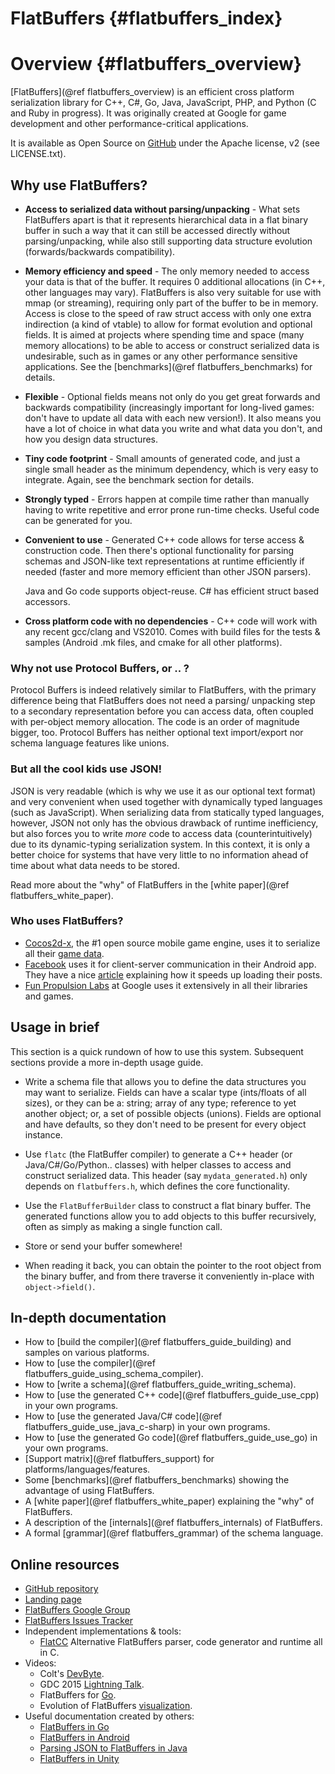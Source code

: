 FlatBuffers    {#flatbuffers_index}
===========

# Overview {#flatbuffers_overview}

[FlatBuffers](@ref flatbuffers_overview) is an efficient cross platform
serialization library for C++, C#, Go, Java, JavaScript, PHP, and Python
(C and Ruby in progress). It was originally created at Google for game
development and other performance-critical applications.

It is available as Open Source on [GitHub](http://github.com/google/flatbuffers)
under the Apache license, v2 (see LICENSE.txt).

## Why use FlatBuffers?

-   **Access to serialized data without parsing/unpacking** - What sets
    FlatBuffers apart is that it represents hierarchical data in a flat
    binary buffer in such a way that it can still be accessed directly
    without parsing/unpacking, while also still supporting data
    structure evolution (forwards/backwards compatibility).

-   **Memory efficiency and speed** - The only memory needed to access
    your data is that of the buffer. It requires 0 additional allocations
    (in C++, other languages may vary). FlatBuffers is also very
    suitable for use with mmap (or streaming), requiring only part of the
    buffer to be in memory. Access is close to the speed of raw
    struct access with only one extra indirection (a kind of vtable) to
    allow for format evolution and optional fields. It is aimed at
    projects where spending time and space (many memory allocations) to
    be able to access or construct serialized data is undesirable, such
    as in games or any other performance sensitive applications. See the
    [benchmarks](@ref flatbuffers_benchmarks) for details.

-   **Flexible** - Optional fields means not only do you get great
    forwards and backwards compatibility (increasingly important for
    long-lived games: don't have to update all data with each new
    version!). It also means you have a lot of choice in what data you
    write and what data you don't, and how you design data structures.

-   **Tiny code footprint** - Small amounts of generated code, and just
    a single small header as the minimum dependency, which is very easy
    to integrate. Again, see the benchmark section for details.

-   **Strongly typed** - Errors happen at compile time rather than
    manually having to write repetitive and error prone run-time checks.
    Useful code can be generated for you.

-   **Convenient to use** - Generated C++ code allows for terse access
    & construction code. Then there's optional functionality for parsing
    schemas and JSON-like text representations at runtime efficiently if
    needed (faster and more memory efficient than other JSON
    parsers).

    Java and Go code supports object-reuse. C# has efficient struct based
    accessors.

-   **Cross platform code with no dependencies** - C++ code will work
    with any recent gcc/clang and VS2010. Comes with build files for the tests &
    samples (Android .mk files, and cmake for all other platforms).

### Why not use Protocol Buffers, or .. ?

Protocol Buffers is indeed relatively similar to FlatBuffers,
with the primary difference being that FlatBuffers does not need a parsing/
unpacking step to a secondary representation before you can
access data, often coupled with per-object memory allocation. The code
is an order of magnitude bigger, too. Protocol Buffers has neither optional
text import/export nor schema language features like unions.

### But all the cool kids use JSON!

JSON is very readable (which is why we use it as our optional text
format) and very convenient when used together with dynamically typed
languages (such as JavaScript). When serializing data from statically
typed languages, however, JSON not only has the obvious drawback of runtime
inefficiency, but also forces you to write *more* code to access data
(counterintuitively) due to its dynamic-typing serialization system.
In this context, it is only a better choice for systems that have very
little to no information ahead of time about what data needs to be stored.

Read more about the "why" of FlatBuffers in the
[white paper](@ref flatbuffers_white_paper).

### Who uses FlatBuffers?
-   [Cocos2d-x](http://www.cocos2d-x.org/), the #1 open source mobile game
    engine, uses it to serialize all their
    [game data](http://www.cocos2d-x.org/reference/native-cpp/V3.5/d7/d2d/namespaceflatbuffers.html).
-   [Facebook](http://facebook.com/) uses it for client-server communication in
    their Android app. They have a nice
    [article](https://code.facebook.com/posts/872547912839369/improving-facebook-s-performance-on-android-with-flatbuffers/)
    explaining how it speeds up loading their posts.
-   [Fun Propulsion Labs](https://developers.google.com/games/#Tools)
    at Google uses it extensively in all their libraries and games.

## Usage in brief

This section is a quick rundown of how to use this system. Subsequent
sections provide a more in-depth usage guide.

-   Write a schema file that allows you to define the data structures
    you may want to serialize. Fields can have a scalar type
    (ints/floats of all sizes), or they can be a: string; array of any type;
    reference to yet another object; or, a set of possible objects (unions).
    Fields are optional and have defaults, so they don't need to be
    present for every object instance.

-   Use `flatc` (the FlatBuffer compiler) to generate a C++ header (or
    Java/C#/Go/Python.. classes) with helper classes to access and construct
    serialized data. This header (say `mydata_generated.h`) only depends on
    `flatbuffers.h`, which defines the core functionality.

-   Use the `FlatBufferBuilder` class to construct a flat binary buffer.
    The generated functions allow you to add objects to this
    buffer recursively, often as simply as making a single function call.

-   Store or send your buffer somewhere!

-   When reading it back, you can obtain the pointer to the root object
    from the binary buffer, and from there traverse it conveniently
    in-place with `object->field()`.

## In-depth documentation

-   How to [build the compiler](@ref flatbuffers_guide_building) and samples on
    various platforms.
-   How to [use the compiler](@ref flatbuffers_guide_using_schema_compiler).
-   How to [write a schema](@ref flatbuffers_guide_writing_schema).
-   How to [use the generated C++ code](@ref flatbuffers_guide_use_cpp) in your
    own programs.
-   How to [use the generated Java/C# code](@ref flatbuffers_guide_use_java_c-sharp)
    in your own programs.
-   How to [use the generated Go code](@ref flatbuffers_guide_use_go) in your
    own programs.
-   [Support matrix](@ref flatbuffers_support) for platforms/languages/features.
-   Some [benchmarks](@ref flatbuffers_benchmarks) showing the advantage of
    using FlatBuffers.
-   A [white paper](@ref flatbuffers_white_paper) explaining the "why" of
    FlatBuffers.
-   A description of the [internals](@ref flatbuffers_internals) of FlatBuffers.
-   A formal [grammar](@ref flatbuffers_grammar) of the schema language.

## Online resources

-   [GitHub repository](http://github.com/google/flatbuffers)
-   [Landing page](http://google.github.io/flatbuffers)
-   [FlatBuffers Google Group](http://group.google.com/group/flatbuffers)
-   [FlatBuffers Issues Tracker](http://github.com/google/flatbuffers/issues)
-   Independent implementations & tools:
    - [FlatCC](https://github.com/dvidelabs/flatcc) Alternative FlatBuffers
      parser, code generator and runtime all in C.
-   Videos:
    - Colt's [DevByte](https://www.youtube.com/watch?v=iQTxMkSJ1dQ).
    - GDC 2015 [Lightning Talk](https://www.youtube.com/watch?v=olmL1fUnQAQ).
    - FlatBuffers for [Go](https://www.youtube.com/watch?v=-BPVId_lA5w).
    - Evolution of FlatBuffers
      [visualization](https://www.youtube.com/watch?v=a0QE0xS8rKM).
-   Useful documentation created by others:
    - [FlatBuffers in Go](https://rwinslow.com/tags/flatbuffers/)
    - [FlatBuffers in Android](http://frogermcs.github.io/flatbuffers-in-android-introdution/)
    - [Parsing JSON to FlatBuffers in Java](http://frogermcs.github.io/json-parsing-with-flatbuffers-in-android/)
    - [FlatBuffers in Unity](http://exiin.com/blog/flatbuffers-for-unity-sample-code/)
